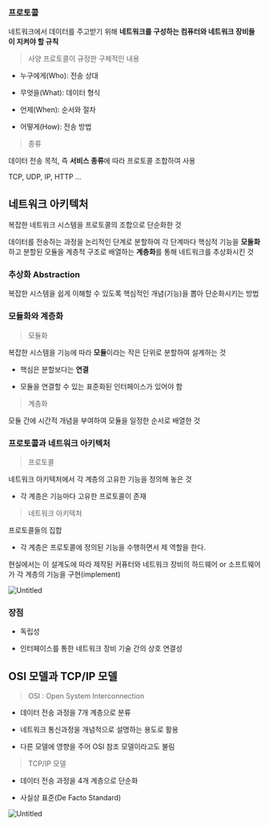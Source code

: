 ### 프로토콜

네트워크에서 데이터를 주고받기 위해 **네트워크를 구성하는 컴퓨터와 네트워크 장비들이 지켜야 할 규칙**

> 사양
프로토콜이 규정한 구체적인 내용

- 누구에게(Who): 전송 상대

- 무엇을(What): 데이터 형식

- 언제(When): 순서와 절차

- 어떻게(How): 전송 방법

> 종류

데이터 전송 목적, 즉 **서비스 종류**에 따라 프로토콜 조합하여 사용

TCP, UDP, IP, HTTP …


## 네트워크 아키텍처

복잡한 네트워크 시스템을 프로토콜의 조합으로 단순화한 것

데이터를 전송하는 과정을 논리적인 단계로 분할하여 각 단계마다 핵심적 기능을 **모둘화**하고 분할된 모듈을 계층적 구조로 배열하는 **계층화**를 통해 네트워크를 추상화시킨 것

### 추상화 Abstraction

복잡한 시스템을 쉽게 이해할 수 있도록 핵심적인 개념(기능)을 뽑아 단순화시키는 방법

### 모듈화와 계층화

> 모듈화

복잡한 시스템을 기능에 따라 **모듈**이라는 작은 단위로 분할하여 설계하는 것

- 핵심은 분할보다는 **연결**

- 모듈을 연결할 수 있는 표준화된 인터페이스가 있어야 함

> 계층화

모듈 간에 시간적 개념을 부여하여 모듈을 일정한 순서로 배열한 것

### 프로토콜과 네트워크 아키텍처

> 프로토콜

네트워크 아키텍처에서 각 계층의 고유한 기능을 정의해 놓은 것

- 각 계층은 기능마다 고유한 프로토콜이 존재

> 네트워크 아키텍처

프로토콜들의 집합

- 각 계층은 프로토콜에 정의된 기능을 수행하면서 제 역할을 한다.

현실에서는 이 설계도에 따라 제작된 커퓨터와 네트워크 장비의 하드웨어 or 소프트웨어가 각 계층의 기능을 구현(implement)

![Untitled](https://img1.daumcdn.net/thumb/R1280x0/?scode=mtistory2&fname=https%3A%2F%2Fblog.kakaocdn.net%2Fdn%2FMWf4b%2FbtqMcuU7tqE%2Fh9aq0anMBbLcH4tetWl8Q1%2Fimg.png)

### 장점

- 독립성

- 인터페이스를 통한 네트워크 장비 기술 간의 상호 연결성


## OSI 모델과 TCP/IP 모델

> OSI : Open System Interconnection

- 데이터 전송 과정을 7개 계층으로 분류

- 네트워크 통신과정을 개념적으로 설명하는 용도로 활용

- 다른 모델에 영향을 주어 OSI 참조 모델이라고도 불림

> TCP/IP 모델

- 데이터 전송 과정을 4개 계층으로 단순화

- 사실상 표준(De Facto Standard)


![Untitled](https://img1.daumcdn.net/thumb/R1280x0/?scode=mtistory2&fname=https%3A%2F%2Fblog.kakaocdn.net%2Fdn%2FcnMZww%2FbtqJXU99OPe%2Foym0HqaPNQHAW94LgDOShK%2Fimg.png)